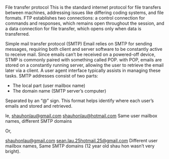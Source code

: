 File transfer protocol
This is the standard internet protocol for file transfers between machines, addressing issues like differing coding systems, and file formats. FTP establishes two connections: a control connection for commands and responses, which remains open throughout the session, and a data connection for file transfer, which opens only when data is transferred. 

Simple mail transfer protocol (SMTP)
Email relies on SMTP for sending messages, requiring both client and server software to be constantly active to receive mail. Since emails can’t be received on a powered-off device, STMP is commonly paired with something called POP. with POP, emails are stored on a constantly running server, allowing the user to retrieve the email later via a client. A user agent interface typically assists in managing these tasks.
SMTP addresses consist of two parts:

- The local part (user mailbox name)
- The domain name (SMTP server’s computer)

Separated by an “@” sign. This format helps identify where each user’s emails and stored and retrieved. 

Ie, 
shauhonlau@gmail.com
shauhonlau@hotmail.com 
Same user mailbox names, different SMTP domains

Or, 

shauhonlau@gmail.com
sean.lau.25hotmail.25@gmail.com
Different user mailbox names, Same SMTP domains  (12 year old shau hon wasn’t very bright). 